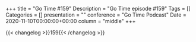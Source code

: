 +++
title = "Go Time #159"
Description = "Go Time episode #159"
Tags = []
Categories = []
presentation = ""
conference = "Go Time Podcast"
Date = 2020-11-10T00:00:00+00:00
column = "middle"
+++

{{< changelog >}}159{{< /changelog >}}